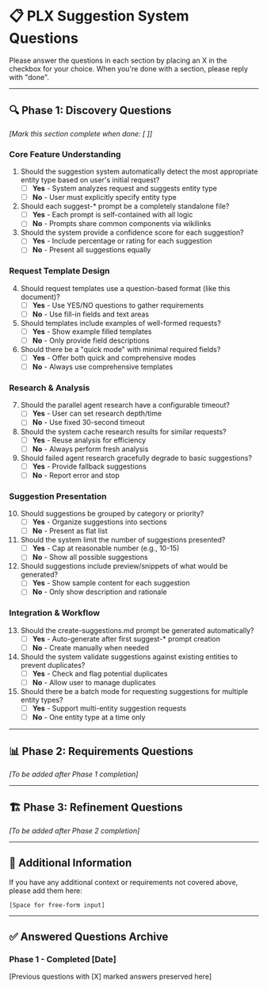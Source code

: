 # 📋 PLX Suggestion System Questions

Please answer the questions in each section by placing an X in the checkbox for your choice.
When you're done with a section, please reply with "done".

---

## 🔍 Phase 1: Discovery Questions
*[Mark this section complete when done: [ ]]*

### Core Feature Understanding

1. Should the suggestion system automatically detect the most appropriate entity type based on user's initial request?
   - [ ] **Yes** - System analyzes request and suggests entity type
   - [ ] **No** - User must explicitly specify entity type

2. Should each suggest-* prompt be a completely standalone file?
   - [ ] **Yes** - Each prompt is self-contained with all logic
   - [ ] **No** - Prompts share common components via wikilinks

3. Should the system provide a confidence score for each suggestion?
   - [ ] **Yes** - Include percentage or rating for each suggestion
   - [ ] **No** - Present all suggestions equally

### Request Template Design

4. Should request templates use a question-based format (like this document)?
   - [ ] **Yes** - Use YES/NO questions to gather requirements
   - [ ] **No** - Use fill-in fields and text areas

5. Should templates include examples of well-formed requests?
   - [ ] **Yes** - Show example filled templates
   - [ ] **No** - Only provide field descriptions

6. Should there be a "quick mode" with minimal required fields?
   - [ ] **Yes** - Offer both quick and comprehensive modes
   - [ ] **No** - Always use comprehensive templates

### Research & Analysis

7. Should the parallel agent research have a configurable timeout?
   - [ ] **Yes** - User can set research depth/time
   - [ ] **No** - Use fixed 30-second timeout

8. Should the system cache research results for similar requests?
   - [ ] **Yes** - Reuse analysis for efficiency
   - [ ] **No** - Always perform fresh analysis

9. Should failed agent research gracefully degrade to basic suggestions?
   - [ ] **Yes** - Provide fallback suggestions
   - [ ] **No** - Report error and stop

### Suggestion Presentation

10. Should suggestions be grouped by category or priority?
    - [ ] **Yes** - Organize suggestions into sections
    - [ ] **No** - Present as flat list

11. Should the system limit the number of suggestions presented?
    - [ ] **Yes** - Cap at reasonable number (e.g., 10-15)
    - [ ] **No** - Show all possible suggestions

12. Should suggestions include preview/snippets of what would be generated?
    - [ ] **Yes** - Show sample content for each suggestion
    - [ ] **No** - Only show description and rationale

### Integration & Workflow

13. Should the create-suggestions.md prompt be generated automatically?
    - [ ] **Yes** - Auto-generate after first suggest-* prompt creation
    - [ ] **No** - Create manually when needed

14. Should the system validate suggestions against existing entities to prevent duplicates?
    - [ ] **Yes** - Check and flag potential duplicates
    - [ ] **No** - Allow user to manage duplicates

15. Should there be a batch mode for requesting suggestions for multiple entity types?
    - [ ] **Yes** - Support multi-entity suggestion requests
    - [ ] **No** - One entity type at a time only

---

## 📊 Phase 2: Requirements Questions
*[To be added after Phase 1 completion]*

---

## 🏗️ Phase 3: Refinement Questions
*[To be added after Phase 2 completion]*

---

## 📝 Additional Information

If you have any additional context or requirements not covered above, please add them here:

```
[Space for free-form input]
```

---

## ✅ Answered Questions Archive

### Phase 1 - Completed [Date]
[Previous questions with [X] marked answers preserved here]